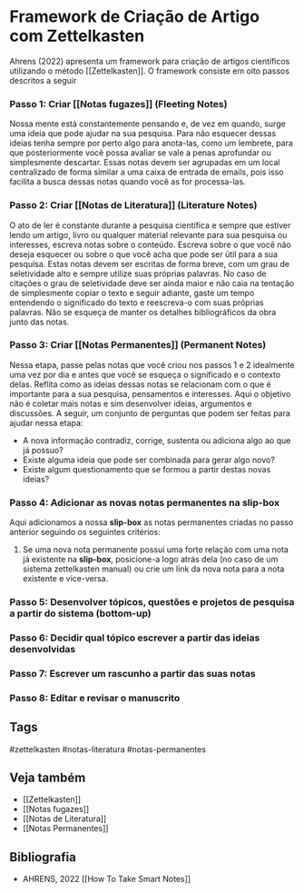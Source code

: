 # Framework de Criação de Artigo com Zettelkasten


Ahrens (2022) apresenta um framework para criação de artigos científicos utilizando o método [[Zettelkasten]]. O framework consiste em oito passos descritos a seguir
### Passo 1: Criar [[Notas fugazes]] (Fleeting Notes)

Nossa mente está constantemente pensando e, de vez em quando, surge uma ideia que pode ajudar na sua pesquisa. Para não esquecer dessas ideias tenha sempre por perto algo para anota-las, como um lembrete, para que posteriormente você possa avaliar se vale a penas aprofundar ou simplesmente descartar. Essas notas devem ser agrupadas em um local centralizado de forma similar a uma caixa de entrada de emails, pois isso facilita a busca dessas notas quando você as for processa-las. 

### Passo 2: Criar [[Notas de Literatura]] (Literature Notes)

O ato de ler é constante durante a pesquisa científica e sempre que estiver lendo um artigo, livro ou qualquer material relevante para sua pesquisa ou interesses, escreva notas sobre o conteúdo. Escreva sobre o que você não deseja esquecer ou sobre o que você acha que pode ser útil para a sua pesquisa. Estas notas devem ser escritas de forma breve, com um grau de seletividade alto e sempre utilize suas próprias palavras. No caso de citações o grau de seletividade deve ser ainda maior e não caia na tentação de simplesmente copiar o texto e seguir adiante, gaste um tempo entendendo o significado do texto e reescreva-o com suas próprias palavras. Não se esqueça de manter os detalhes bibliográficos da obra junto das notas. 

### Passo 3: Criar [[Notas Permanentes]] (Permanent Notes)

Nessa etapa, passe pelas notas que você criou nos passos 1 e 2 idealmente uma vez por dia e antes que você se esqueça o significado e o contexto delas. Reflita como as ideias dessas notas se relacionam com o que é importante para a sua pesquisa, pensamentos e interesses. Aqui o objetivo não é coletar mais notas e sim desenvolver ideias, argumentos e discussões. A seguir, um conjunto de perguntas que podem ser feitas para ajudar nessa etapa:

- A nova informação contradiz, corrige, sustenta ou adiciona algo ao que já possuo?
- Existe alguma ideia que pode ser combinada para gerar algo novo?
- Existe algum questionamento que se formou a partir destas novas ideias?

### Passo 4: Adicionar as novas notas permanentes na slip-box

Aqui adicionamos a nossa **slip-box** as notas permanentes criadas no passo anterior seguindo os seguintes critérios:

1. Se uma nova nota permanente possui uma forte relação com uma nota já existente na **slip-box**, posicione-a logo atrás dela (no caso de um sistema zettelkasten manual) ou crie um link da nova nota para a nota existente e vice-versa.

### Passo 5: Desenvolver tópicos, questões e projetos de pesquisa a partir do sistema (bottom-up)


### Passo 6: Decidir qual tópico escrever a partir das ideias desenvolvidas


### Passo 7: Escrever um rascunho a partir das suas notas


### Passo 8: Editar e revisar o manuscrito



## Tags

#zettelkasten #notas-literatura #notas-permanentes

## Veja também

- [[Zettelkasten]]
- [[Notas fugazes]]
- [[Notas de Literatura]]
- [[Notas Permanentes]]

## Bibliografia

- AHRENS, 2022 [[How To Take Smart Notes]] 